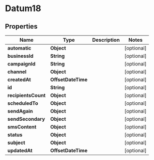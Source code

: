 

# Datum18


## Properties

Name | Type | Description | Notes
------------ | ------------- | ------------- | -------------
**automatic** | **Object** |  |  [optional]
**businessId** | **String** |  |  [optional]
**campaignId** | **String** |  |  [optional]
**channel** | **Object** |  |  [optional]
**createdAt** | **OffsetDateTime** |  |  [optional]
**id** | **String** |  |  [optional]
**recipientsCount** | **Object** |  |  [optional]
**scheduledTo** | **Object** |  |  [optional]
**sendAgain** | **Object** |  |  [optional]
**sendSecondary** | **Object** |  |  [optional]
**smsContent** | **Object** |  |  [optional]
**status** | **Object** |  |  [optional]
**subject** | **Object** |  |  [optional]
**updatedAt** | **OffsetDateTime** |  |  [optional]



